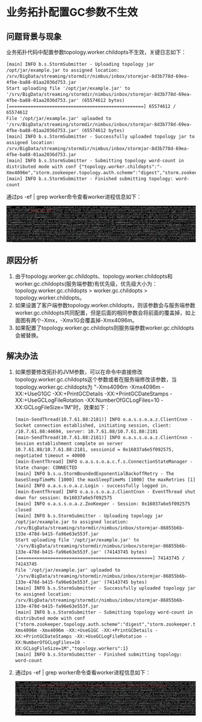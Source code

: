 # 业务拓扑配置GC参数不生效<a name="mrs_03_0118"></a>

## 问题背景与现象<a name="zh-cn_topic_0167275339_section12510183122915"></a>

业务拓扑代码中配置参数topology.worker.childopts不生效，关键日志如下：

```
[main] INFO b.s.StormSubmitter - Uploading topology jar /opt/jar/example.jar to assigned location: /srv/BigData/streaming/stormdir/nimbus/inbox/stormjar-8d3b778d-69ea-4fbe-ba88-01aa2036d753.jar
Start uploading file '/opt/jar/example.jar' to '/srv/BigData/streaming/stormdir/nimbus/inbox/stormjar-8d3b778d-69ea-4fbe-ba88-01aa2036d753.jar' (65574612 bytes)
[==================================================] 65574612 / 65574612
File '/opt/jar/example.jar' uploaded to '/srv/BigData/streaming/stormdir/nimbus/inbox/stormjar-8d3b778d-69ea-4fbe-ba88-01aa2036d753.jar' (65574612 bytes)
[main] INFO b.s.StormSubmitter - Successfully uploaded topology jar to assigned location: /srv/BigData/streaming/stormdir/nimbus/inbox/stormjar-8d3b778d-69ea-4fbe-ba88-01aa2036d753.jar
[main] INFO b.s.StormSubmitter - Submitting topology word-count in distributed mode with conf {"topology.worker.childopts":"-Xmx4096m","storm.zookeeper.topology.auth.scheme":"digest","storm.zookeeper.topology.auth.payload":"-5915065013522446406:-6421330379815193999","topology.workers":1}
[main] INFO b.s.StormSubmitter - Finished submitting topology: word-count
```

通过ps -ef | grep worker命令查看worker进程信息如下：

![](figures/zh-cn_image_0264281598.png)

## 原因分析<a name="zh-cn_topic_0167275339_section115913122917"></a>

1.  由于topology.worker.gc.childopts、topology.worker.childopts和worker.gc.childopts\(服务端参数\)有优先级，优先级大小为：topology.worker.gc.childopts \> worker.gc.childopts \> topology.worker.childopts。
2.  如果设置了客户端参数topology.worker.childopts，则该参数会与服务端参数worker.gc.childopts共同配置，但是后面的相同参数会将前面的覆盖掉，如上面图有两个-Xmx，-Xmx1G会覆盖掉-Xmx4096m。
3.  如果配置了topology.worker.gc.childopts则服务端参数worker.gc.childopts会被替换。

## 解决办法<a name="zh-cn_topic_0167275339_section125121723202911"></a>

1.  如果想要修改拓扑的JVM参数，可以在命令中直接修改topology.worker.gc.childopts这个参数或者在服务端修改该参数，当topology.worker.gc.childopts为 "-Xms4096m -Xmx4096m -XX:+UseG1GC -XX:+PrintGCDetails -XX:+PrintGCDateStamps -XX:+UseGCLogFileRotation -XX:NumberOfGCLogFiles=10 -XX:GCLogFileSize=1M"时，效果如下：

    ```
    [main-SendThread(10.7.61.88:2181)] INFO o.a.s.s.o.a.z.ClientCnxn - Socket connection established, initiating session, client: /10.7.61.88:44694, server: 10.7.61.88/10.7.61.88:2181
    [main-SendThread(10.7.61.88:2181)] INFO o.a.s.s.o.a.z.ClientCnxn - Session establishment complete on server 10.7.61.88/10.7.61.88:2181, sessionid = 0x16037a6e5f092575, negotiated timeout = 40000
    [main-EventThread] INFO o.a.s.s.o.a.c.f.s.ConnectionStateManager - State change: CONNECTED
    [main] INFO b.s.u.StormBoundedExponentialBackoffRetry - The baseSleepTimeMs [1000] the maxSleepTimeMs [1000] the maxRetries [1]
    [main] INFO o.a.s.s.o.a.z.Login - successfully logged in.
    [main-EventThread] INFO o.a.s.s.o.a.z.ClientCnxn - EventThread shut down for session: 0x16037a6e5f092575
    [main] INFO o.a.s.s.o.a.z.ZooKeeper - Session: 0x16037a6e5f092575 closed
    [main] INFO b.s.StormSubmitter - Uploading topology jar /opt/jar/example.jar to assigned location: /srv/BigData/streaming/stormdir/nimbus/inbox/stormjar-86855b6b-133e-478d-b415-fa96e63e553f.jar
    Start uploading file '/opt/jar/example.jar' to '/srv/BigData/streaming/stormdir/nimbus/inbox/stormjar-86855b6b-133e-478d-b415-fa96e63e553f.jar' (74143745 bytes)
    [==================================================] 74143745 / 74143745
    File '/opt/jar/example.jar' uploaded to '/srv/BigData/streaming/stormdir/nimbus/inbox/stormjar-86855b6b-133e-478d-b415-fa96e63e553f.jar' (74143745 bytes)
    [main] INFO b.s.StormSubmitter - Successfully uploaded topology jar to assigned location: /srv/BigData/streaming/stormdir/nimbus/inbox/stormjar-86855b6b-133e-478d-b415-fa96e63e553f.jar
    [main] INFO b.s.StormSubmitter - Submitting topology word-count in distributed mode with conf {"storm.zookeeper.topology.auth.scheme":"digest","storm.zookeeper.topology.auth.payload":"-7360002804241426074:-6868950379453400421","topology.worker.gc.childopts":"-Xms4096m -Xmx4096m -XX:+UseG1GC -XX:+PrintGCDetails -XX:+PrintGCDateStamps -XX:+UseGCLogFileRotation -XX:NumberOfGCLogFiles=10 -XX:GCLogFileSize=1M","topology.workers":1}
    [main] INFO b.s.StormSubmitter - Finished submitting topology: word-count
    ```

2.  通过ps -ef | grep worker命令查看worker进程信息如下：

    ![](figures/zh-cn_image_0264281589.png)


